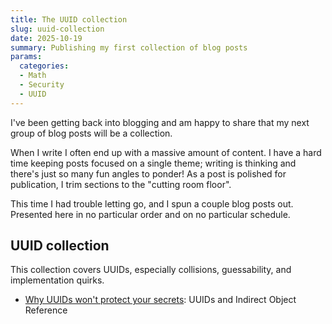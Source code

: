 ```yaml
---
title: The UUID collection
slug: uuid-collection
date: 2025-10-19
summary: Publishing my first collection of blog posts
params:
  categories:
  - Math
  - Security
  - UUID
---
```


I've been getting back into blogging and am happy to share that my next group of blog posts will be a collection.

When I write I often end up with a massive amount of content.
I have a hard time keeping posts focused on a single theme; writing is thinking and there's just so many fun angles to ponder!
As a post is polished for publication, I trim sections to the "cutting room floor".

This time I had trouble letting go, and I spun a couple blog posts out.
Presented here in no particular order and on no particular schedule.

## UUID collection

This collection covers UUIDs, especially collisions, guessability, and implementation quirks.

* [Why UUIDs won't protect your secrets](../uuids-and-idor/): UUIDs and Indirect Object Reference

